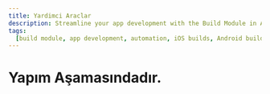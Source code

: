 ```yaml
---
title: Yardimci Araclar
description: Streamline your app development with the Build Module in Appcircle, offering automated builds for iOS and Android platforms.
tags:
  [build module, app development, automation, iOS builds, Android builds, CI/CD]
---
```


# Yapım Aşamasındadır.